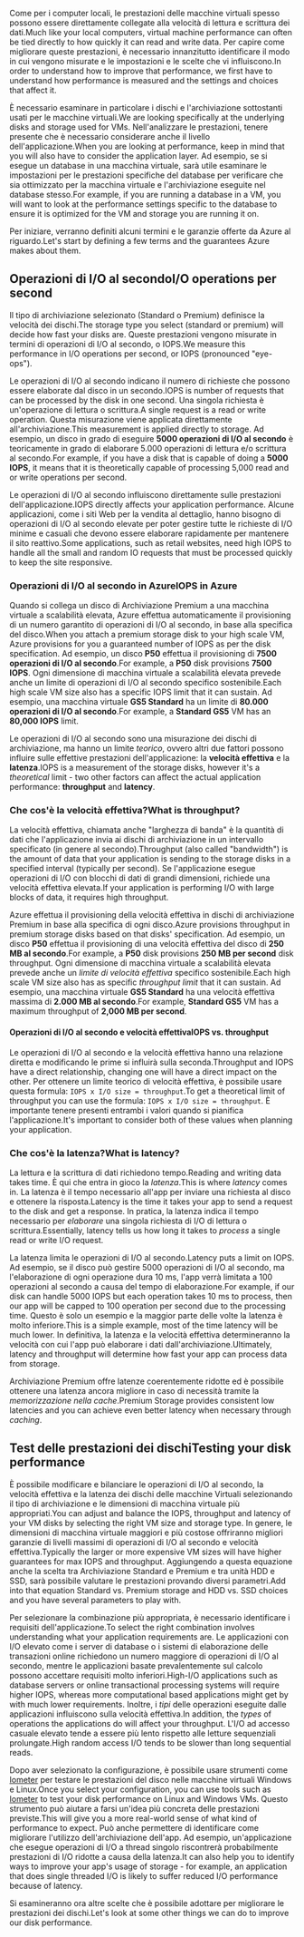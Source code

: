 <span data-ttu-id="4f51c-101">Come per i computer locali, le prestazioni delle macchine virtuali spesso possono essere direttamente collegate alla velocità di lettura e scrittura dei dati.</span><span class="sxs-lookup"><span data-stu-id="4f51c-101">Much like your local computers, virtual machine performance can often be tied directly to how quickly it can read and write data.</span></span> <span data-ttu-id="4f51c-102">Per capire come migliorare queste prestazioni, è necessario innanzitutto identificare il modo in cui vengono misurate e le impostazioni e le scelte che vi influiscono.</span><span class="sxs-lookup"><span data-stu-id="4f51c-102">In order to understand how to improve that performance, we first have to understand how performance is measured and the settings and choices that affect it.</span></span>

<span data-ttu-id="4f51c-103">È necessario esaminare in particolare i dischi e l'archiviazione sottostanti usati per le macchine virtuali.</span><span class="sxs-lookup"><span data-stu-id="4f51c-103">We are looking specifically at the underlying disks and storage used for VMs.</span></span> <span data-ttu-id="4f51c-104">Nell'analizzare le prestazioni, tenere presente che è necessario considerare anche il livello dell'applicazione.</span><span class="sxs-lookup"><span data-stu-id="4f51c-104">When you are looking at performance, keep in mind that you will also have to consider the application layer.</span></span> <span data-ttu-id="4f51c-105">Ad esempio, se si esegue un database in una macchina virtuale, sarà utile esaminare le impostazioni per le prestazioni specifiche del database per verificare che sia ottimizzato per la macchina virtuale e l'archiviazione eseguite nel database stesso.</span><span class="sxs-lookup"><span data-stu-id="4f51c-105">For example, if you are running a database in a VM, you will want to look at the performance settings specific to the database to ensure it is optimized for the VM and storage you are running it on.</span></span>

<span data-ttu-id="4f51c-106">Per iniziare, verranno definiti alcuni termini e le garanzie offerte da Azure al riguardo.</span><span class="sxs-lookup"><span data-stu-id="4f51c-106">Let's start by defining a few terms and the guarantees Azure makes about them.</span></span>

## <a name="io-operations-per-second"></a><span data-ttu-id="4f51c-107">Operazioni di I/O al secondo</span><span class="sxs-lookup"><span data-stu-id="4f51c-107">I/O operations per second</span></span>

<span data-ttu-id="4f51c-108">Il tipo di archiviazione selezionato (Standard o Premium) definisce la velocità dei dischi.</span><span class="sxs-lookup"><span data-stu-id="4f51c-108">The storage type you select (standard or premium) will decide how fast your disks are.</span></span> <span data-ttu-id="4f51c-109">Queste prestazioni vengono misurate in termini di operazioni di I/O al secondo, o IOPS.</span><span class="sxs-lookup"><span data-stu-id="4f51c-109">We measure this performance in I/O operations per second, or IOPS (pronounced "eye-ops").</span></span>

<span data-ttu-id="4f51c-110">Le operazioni di I/O al secondo indicano il numero di richieste che possono essere elaborate dal disco in un secondo.</span><span class="sxs-lookup"><span data-stu-id="4f51c-110">IOPS is number of requests that can be processed by the disk in one second.</span></span> <span data-ttu-id="4f51c-111">Una singola richiesta è un'operazione di lettura o scrittura.</span><span class="sxs-lookup"><span data-stu-id="4f51c-111">A single request is a read or write operation.</span></span> <span data-ttu-id="4f51c-112">Questa misurazione viene applicata direttamente all'archiviazione.</span><span class="sxs-lookup"><span data-stu-id="4f51c-112">This measurement is applied directly to storage.</span></span> <span data-ttu-id="4f51c-113">Ad esempio, un disco in grado di eseguire **5000 operazioni di I/O al secondo** è teoricamente in grado di elaborare 5.000 operazioni di lettura e/o scrittura al secondo.</span><span class="sxs-lookup"><span data-stu-id="4f51c-113">For example, if you have a disk that is capable of doing a **5000 IOPS**, it means that it is theoretically capable of processing 5,000 read and or write operations per second.</span></span>

<span data-ttu-id="4f51c-114">Le operazioni di I/O al secondo influiscono direttamente sulle prestazioni dell'applicazione.</span><span class="sxs-lookup"><span data-stu-id="4f51c-114">IOPS directly affects your application performance.</span></span> <span data-ttu-id="4f51c-115">Alcune applicazioni, come i siti Web per la vendita al dettaglio, hanno bisogno di operazioni di I/O al secondo elevate per poter gestire tutte le richieste di I/O minime e casuali che devono essere elaborare rapidamente per mantenere il sito reattivo.</span><span class="sxs-lookup"><span data-stu-id="4f51c-115">Some applications, such as retail websites, need high IOPS to handle all the small and random IO requests that must be processed quickly to keep the site responsive.</span></span>

### <a name="iops-in-azure"></a><span data-ttu-id="4f51c-116">Operazioni di I/O al secondo in Azure</span><span class="sxs-lookup"><span data-stu-id="4f51c-116">IOPS in Azure</span></span>

<span data-ttu-id="4f51c-117">Quando si collega un disco di Archiviazione Premium a una macchina virtuale a scalabilità elevata, Azure effettua automaticamente il provisioning di un numero garantito di operazioni di I/O al secondo, in base alla specifica del disco.</span><span class="sxs-lookup"><span data-stu-id="4f51c-117">When you attach a premium storage disk to your high scale VM, Azure provisions for you a guaranteed number of IOPS as per the disk specification.</span></span> <span data-ttu-id="4f51c-118">Ad esempio, un disco **P50** effettua il provisioning di **7500 operazioni di I/O al secondo**.</span><span class="sxs-lookup"><span data-stu-id="4f51c-118">For example, a **P50** disk provisions **7500 IOPS**.</span></span> <span data-ttu-id="4f51c-119">Ogni dimensione di macchina virtuale a scalabilità elevata prevede anche un limite di operazioni di I/O al secondo specifico sostenibile.</span><span class="sxs-lookup"><span data-stu-id="4f51c-119">Each high scale VM size also has a specific IOPS limit that it can sustain.</span></span> <span data-ttu-id="4f51c-120">Ad esempio, una macchina virtuale **GS5 Standard** ha un limite di **80.000 operazioni di I/O al secondo**.</span><span class="sxs-lookup"><span data-stu-id="4f51c-120">For example, a **Standard GS5** VM has an **80,000 IOPS** limit.</span></span>

<span data-ttu-id="4f51c-121">Le operazioni di I/O al secondo sono una misurazione dei dischi di archiviazione, ma hanno un limite _teorico_, ovvero altri due fattori possono influire sulle effettive prestazioni dell'applicazione: la **velocità effettiva** e la **latenza**.</span><span class="sxs-lookup"><span data-stu-id="4f51c-121">IOPS is a measurement of the storage disks, however it's a _theoretical_ limit - two other factors can affect the actual application performance: **throughput** and **latency**.</span></span>

### <a name="what-is-throughput"></a><span data-ttu-id="4f51c-122">Che cos'è la velocità effettiva?</span><span class="sxs-lookup"><span data-stu-id="4f51c-122">What is throughput?</span></span>
<span data-ttu-id="4f51c-123">La velocità effettiva, chiamata anche "larghezza di banda" è la quantità di dati che l'applicazione invia ai dischi di archiviazione in un intervallo specificato (in genere al secondo).</span><span class="sxs-lookup"><span data-stu-id="4f51c-123">Throughput (also called "bandwidth") is the amount of data that your application is sending to the storage disks in a specified interval (typically per second).</span></span> <span data-ttu-id="4f51c-124">Se l'applicazione esegue operazioni di I/O con blocchi di dati di grandi dimensioni, richiede una velocità effettiva elevata.</span><span class="sxs-lookup"><span data-stu-id="4f51c-124">If your application is performing I/O with large blocks of data, it requires high throughput.</span></span>

<span data-ttu-id="4f51c-125">Azure effettua il provisioning della velocità effettiva in dischi di archiviazione Premium in base alla specifica di ogni disco.</span><span class="sxs-lookup"><span data-stu-id="4f51c-125">Azure provisions throughput in premium storage disks based on that disks' specification.</span></span> <span data-ttu-id="4f51c-126">Ad esempio, un disco **P50** effettua il provisioning di una velocità effettiva del disco di **250 MB al secondo**.</span><span class="sxs-lookup"><span data-stu-id="4f51c-126">For example, a **P50** disk provisions **250 MB per second** disk throughput.</span></span> <span data-ttu-id="4f51c-127">Ogni dimensione di macchina virtuale a scalabilità elevata prevede anche un _limite di velocità effettiva_ specifico sostenibile.</span><span class="sxs-lookup"><span data-stu-id="4f51c-127">Each high scale VM size also has as specific _throughput limit_ that it can sustain.</span></span> <span data-ttu-id="4f51c-128">Ad esempio, una macchina virtuale **GS5 Standard** ha una velocità effettiva massima di **2.000 MB al secondo**.</span><span class="sxs-lookup"><span data-stu-id="4f51c-128">For example, **Standard GS5** VM has a maximum throughput of **2,000 MB per second**.</span></span>

#### <a name="iops-vs-throughput"></a><span data-ttu-id="4f51c-129">Operazioni di I/O al secondo e velocità effettiva</span><span class="sxs-lookup"><span data-stu-id="4f51c-129">IOPS vs. throughput</span></span>

<span data-ttu-id="4f51c-130">Le operazioni di I/O al secondo e la velocità effettiva hanno una relazione diretta e modificando le prime si influirà sulla seconda.</span><span class="sxs-lookup"><span data-stu-id="4f51c-130">Throughput and IOPS have a direct relationship, changing one will have a direct impact on the other.</span></span> <span data-ttu-id="4f51c-131">Per ottenere un limite teorico di velocità effettiva, è possibile usare questa formula: `IOPS x I/O size = throughput`.</span><span class="sxs-lookup"><span data-stu-id="4f51c-131">To get a theoretical limit of throughput you can use the formula: `IOPS x I/O size = throughput`.</span></span> <span data-ttu-id="4f51c-132">È importante tenere presenti entrambi i valori quando si pianifica l'applicazione.</span><span class="sxs-lookup"><span data-stu-id="4f51c-132">It's important to consider both of these values when planning your application.</span></span>

### <a name="what-is-latency"></a><span data-ttu-id="4f51c-133">Che cos'è la latenza?</span><span class="sxs-lookup"><span data-stu-id="4f51c-133">What is latency?</span></span>

<span data-ttu-id="4f51c-134">La lettura e la scrittura di dati richiedono tempo.</span><span class="sxs-lookup"><span data-stu-id="4f51c-134">Reading and writing data takes time.</span></span> <span data-ttu-id="4f51c-135">È qui che entra in gioco la _latenza_.</span><span class="sxs-lookup"><span data-stu-id="4f51c-135">This is where _latency_ comes in.</span></span> <span data-ttu-id="4f51c-136">La latenza è il tempo necessario all'app per inviare una richiesta al disco e ottenere la risposta.</span><span class="sxs-lookup"><span data-stu-id="4f51c-136">Latency is the time it takes your app to send a request to the disk and get a response.</span></span> <span data-ttu-id="4f51c-137">In pratica, la latenza indica il tempo necessario per _elaborare_ una singola richiesta di I/O di lettura o scrittura.</span><span class="sxs-lookup"><span data-stu-id="4f51c-137">Essentially, latency tells us how long it takes to _process_ a single read or write I/O request.</span></span>

<span data-ttu-id="4f51c-138">La latenza limita le operazioni di I/O al secondo.</span><span class="sxs-lookup"><span data-stu-id="4f51c-138">Latency puts a limit on IOPS.</span></span> <span data-ttu-id="4f51c-139">Ad esempio, se il disco può gestire 5000 operazioni di I/O al secondo, ma l'elaborazione di ogni operazione dura 10 ms, l'app verrà limitata a 100 operazioni al secondo a causa del tempo di elaborazione.</span><span class="sxs-lookup"><span data-stu-id="4f51c-139">For example, if our disk can handle 5000 IOPS but each operation takes 10 ms to process, then our app will be capped to 100 operation per second due to the processing time.</span></span> <span data-ttu-id="4f51c-140">Questo è solo un esempio e la maggior parte delle volte la latenza è molto inferiore.</span><span class="sxs-lookup"><span data-stu-id="4f51c-140">This is a simple example, most of the time latency will be much lower.</span></span> <span data-ttu-id="4f51c-141">In definitiva, la latenza e la velocità effettiva determineranno la velocità con cui l'app può elaborare i dati dall'archiviazione.</span><span class="sxs-lookup"><span data-stu-id="4f51c-141">Ultimately, latency and throughput will determine how fast your app can process data from storage.</span></span> 

<span data-ttu-id="4f51c-142">Archiviazione Premium offre latenze coerentemente ridotte ed è possibile ottenere una latenza ancora migliore in caso di necessità tramite la _memorizzazione nella cache_.</span><span class="sxs-lookup"><span data-stu-id="4f51c-142">Premium Storage provides consistent low latencies and you can achieve even better latency when necessary through _caching_.</span></span> 

## <a name="testing-your-disk-performance"></a><span data-ttu-id="4f51c-143">Test delle prestazioni dei dischi</span><span class="sxs-lookup"><span data-stu-id="4f51c-143">Testing your disk performance</span></span>

<span data-ttu-id="4f51c-144">È possibile modificare e bilanciare le operazioni di I/O al secondo, la velocità effettiva e la latenza dei dischi delle macchine Virtuali selezionando il tipo di archiviazione e le dimensioni di macchina virtuale più appropriati.</span><span class="sxs-lookup"><span data-stu-id="4f51c-144">You can adjust and balance the IOPS, throughput and latency of your VM disks by selecting the right VM size and storage type.</span></span> <span data-ttu-id="4f51c-145">In genere, le dimensioni di macchina virtuale maggiori e più costose offriranno migliori garanzie di livelli massimi di operazioni di I/O al secondo e velocità effettiva.</span><span class="sxs-lookup"><span data-stu-id="4f51c-145">Typically the larger or more expensive VM sizes will have higher guarantees for max IOPS and throughput.</span></span> <span data-ttu-id="4f51c-146">Aggiungendo a questa equazione anche la scelta tra Archiviazione Standard e Premium e tra unità HDD e SSD, sarà possibile valutare le prestazioni provando diversi parametri.</span><span class="sxs-lookup"><span data-stu-id="4f51c-146">Add into that equation Standard vs. Premium storage and HDD vs. SSD choices and you have several parameters to play with.</span></span>

<span data-ttu-id="4f51c-147">Per selezionare la combinazione più appropriata, è necessario identificare i requisiti dell'applicazione.</span><span class="sxs-lookup"><span data-stu-id="4f51c-147">To select the right combination involves understanding what your application requirements are.</span></span> <span data-ttu-id="4f51c-148">Le applicazioni con I/O elevato come i server di database o i sistemi di elaborazione delle transazioni online richiedono un numero maggiore di operazioni di I/O al secondo, mentre le applicazioni basate prevalentemente sul calcolo possono accettare requisiti molto inferiori.</span><span class="sxs-lookup"><span data-stu-id="4f51c-148">High-I/O applications such as database servers or online transactional processing systems will require higher IOPS, whereas more computational based applications might get by with much lower requirements.</span></span> <span data-ttu-id="4f51c-149">Inoltre, i _tipi_ delle operazioni eseguite dalle applicazioni influiscono sulla velocità effettiva.</span><span class="sxs-lookup"><span data-stu-id="4f51c-149">In addition, the _types_ of operations the applications do will affect your throughput.</span></span> <span data-ttu-id="4f51c-150">L'I/O ad accesso casuale elevato tende a essere più lento rispetto alle letture sequenziali prolungate.</span><span class="sxs-lookup"><span data-stu-id="4f51c-150">High random access I/O tends to be slower than long sequential reads.</span></span>

<span data-ttu-id="4f51c-151">Dopo aver selezionato la configurazione, è possibile usare strumenti come [Iometer](http://iometer.org/) per testare le prestazioni del disco nelle macchine virtuali Windows e Linux.</span><span class="sxs-lookup"><span data-stu-id="4f51c-151">Once you select your configuration, you can use tools such as [Iometer](http://iometer.org/) to test your disk performance on Linux and Windows VMs.</span></span> <span data-ttu-id="4f51c-152">Questo strumento può aiutare a farsi un'idea più concreta delle prestazioni previste.</span><span class="sxs-lookup"><span data-stu-id="4f51c-152">This will give you a more real-world sense of what kind of performance to expect.</span></span> <span data-ttu-id="4f51c-153">Può anche permettere di identificare come migliorare l'utilizzo dell'archiviazione dell'app. Ad esempio, un'applicazione che esegue operazioni di I/O a thread singolo riscontrerà probabilmente prestazioni di I/O ridotte a causa della latenza.</span><span class="sxs-lookup"><span data-stu-id="4f51c-153">It can also help you to identify ways to improve your app's usage of storage - for example, an application that does single threaded I/O is likely to suffer reduced I/O performance because of latency.</span></span>

<span data-ttu-id="4f51c-154">Si esamineranno ora altre scelte che è possibile adottare per migliorare le prestazioni dei dischi.</span><span class="sxs-lookup"><span data-stu-id="4f51c-154">Let's look at some other things we can do to improve our disk performance.</span></span>

